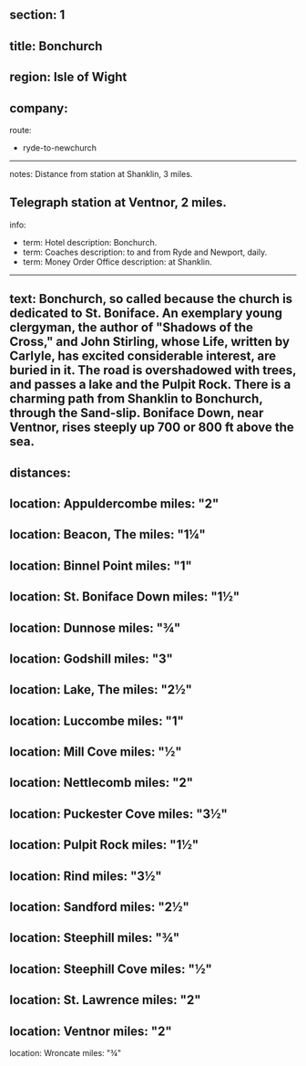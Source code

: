 section: 1
----
title: Bonchurch
----
region: Isle of Wight
----
company:
----
route:
- ryde-to-newchurch
----
notes: Distance from station at Shanklin, 3 miles.

Telegraph station at Ventnor, 2 miles.
----
info:
- term: Hotel
  description: Bonchurch.
- term: Coaches
  description: to and from Ryde and Newport, daily.
- term: Money Order Office
  description: at Shanklin.
----
text: Bonchurch, so called because the church is dedicated to St. Boniface. An exemplary young clergyman, the author of "Shadows of the Cross," and John Stirling, whose Life, written by Carlyle, has excited considerable interest, are buried in it. The road is overshadowed with trees, and passes a lake and the Pulpit Rock. There is a charming path from Shanklin to Bonchurch, through the Sand-slip. Boniface Down, near Ventnor, rises steeply up 700 or 800 ft above the sea.
----
distances:
- 
  location: Appuldercombe
  miles: "2"
- 
  location: Beacon, The
  miles: "1¼"
- 
  location: Binnel Point
  miles: "1"
- 
  location: St. Boniface Down
  miles: "1½"
- 
  location: Dunnose
  miles: "¾"
- 
  location: Godshill
  miles: "3"
- 
  location: Lake, The
  miles: "2½"
- 
  location: Luccombe
  miles: "1"
- 
  location: Mill Cove
  miles: "½"
- 
  location: Nettlecomb
  miles: "2"
- 
  location: Puckester Cove
  miles: "3½"
- 
  location: Pulpit Rock
  miles: "1½"
- 
  location: Rind
  miles: "3½"
- 
  location: Sandford
  miles: "2½"
- 
  location: Steephill
  miles: "¾"
- 
  location: Steephill Cove
  miles: "½"
- 
  location: St. Lawrence
  miles: "2"
- 
  location: Ventnor
  miles: "2"
- 
  location: Wroncate
  miles: "¾"
